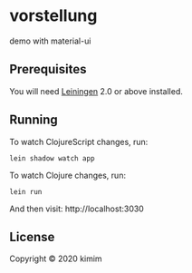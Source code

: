 # vorstellung

demo with material-ui

## Prerequisites

You will need [Leiningen][1] 2.0 or above installed.

[1]: https://github.com/technomancy/leiningen

## Running

To watch ClojureScript changes, run:

    lein shadow watch app

To watch Clojure changes, run:

    lein run

And then visit: http://localhost:3030


## License

Copyright © 2020 kimim
